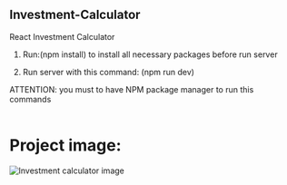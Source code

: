 ## Investment-Calculator
React Investment Calculator

1. Run:(npm install) to install all necessary packages before run server

2. Run server with this command: (npm run dev)

ATTENTION: you must to have NPM package manager to run this commands
<br/>
<br/>
# Project image:
<img src="https://hopson-investment-calculator.vercel.app/project-overview.png" alt = "Investment calculator image">
